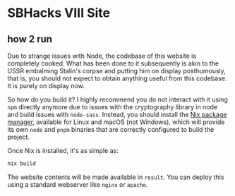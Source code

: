 # SBHacks VIII Site

## how 2 run

Due to strange issues with Node, the codebase of this website is completely
cooked. What has been done to it subsequently is akin to the USSR embalming
Stalin's corpse and putting him on display posthumously, that is, you should
not expect to obtain anything useful from this codebase. It is purely on
display now.

So how do you build it? I highly recommend you do not interact with it using
`npm` directly anymore due to issues with the cryptography library in node and
build issues with `node-sass`. Instead, you should install the [Nix package
manager](https://nixos.org/), available for Linux and macOS (not Windows),
which will provide its own `node` and `pnpm` binaries that are correctly
configured to build the project.

Once Nix is installed, it's as simple as:

```sh
nix build
```

The website contents will be made available in `result`. You can deploy this
using a standard webserver like `nginx` or `apache`.
